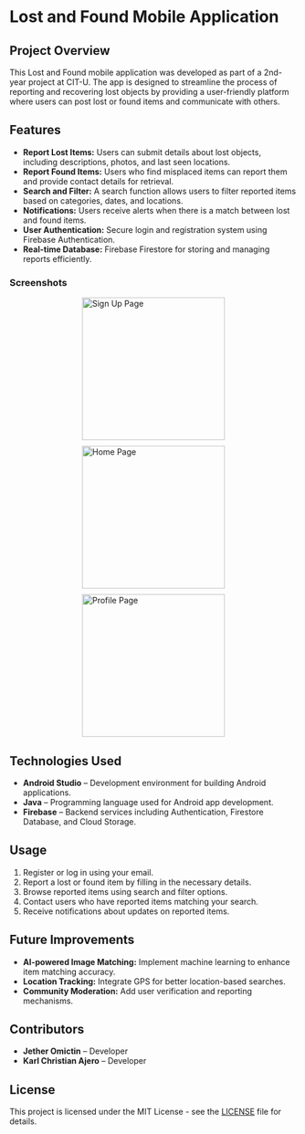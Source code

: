 # Lost and Found Mobile Application

## Project Overview
This Lost and Found mobile application was developed as part of a 2nd-year project at CIT-U. The app is designed to streamline the process of reporting and recovering lost objects by providing a user-friendly platform where users can post lost or found items and communicate with others.

## Features
- **Report Lost Items:** Users can submit details about lost objects, including descriptions, photos, and last seen locations.
- **Report Found Items:** Users who find misplaced items can report them and provide contact details for retrieval.
- **Search and Filter:** A search function allows users to filter reported items based on categories, dates, and locations.
- **Notifications:** Users receive alerts when there is a match between lost and found items.
- **User Authentication:** Secure login and registration system using Firebase Authentication.
- **Real-time Database:** Firebase Firestore for storing and managing reports efficiently.

### Screenshots
<div style="display: flex; justify-content: center; gap: 10px; flex-wrap: wrap;">
  <img src="https://github.com/user-attachments/assets/776ecf69-3d5d-4272-98b1-62e0c76852a9" alt="Sign Up Page" width="250">
  <img src="https://github.com/user-attachments/assets/8297b389-19f4-46af-baba-f4420ec6d6bb" alt="Home Page" width="250">
  <img src="https://github.com/user-attachments/assets/43048973-a4fe-49da-8aaf-4ce681fb2fea" alt="Profile Page" width="250">
</div>

## Technologies Used
- **Android Studio** – Development environment for building Android applications.
- **Java** – Programming language used for Android app development.
- **Firebase** – Backend services including Authentication, Firestore Database, and Cloud Storage.

## Usage
1. Register or log in using your email.
2. Report a lost or found item by filling in the necessary details.
3. Browse reported items using search and filter options.
4. Contact users who have reported items matching your search.
5. Receive notifications about updates on reported items.

## Future Improvements
- **AI-powered Image Matching:** Implement machine learning to enhance item matching accuracy.
- **Location Tracking:** Integrate GPS for better location-based searches.
- **Community Moderation:** Add user verification and reporting mechanisms.

## Contributors
- **Jether Omictin** – Developer
- **Karl Christian Ajero** – Developer

## License
This project is licensed under the MIT License - see the [LICENSE](LICENSE) file for details.




